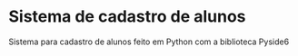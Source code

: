 # Sistema de cadastro de alunos
 Sistema para cadastro de alunos feito em Python com a biblioteca Pyside6
